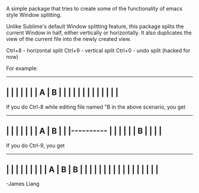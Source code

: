 A simple package that tries to create some of the functionality of emacs style Window splitting.

Unlike Sublime's default Window splitting feature, this package splits the current Window in half, either vertically or horizontally.
It also duplicates the view of the current file into the newly created view.  

Ctrl+8 - horizontal split
Ctrl+9 - vertical split
Ctrl+0 - undo split (hacked for now)


For example:


------------------------
|          |           |
|          |           |
|  A       |    B      |
|          |           |
|          |           |
|          |           |
|          |           |
------------------------



If you do Ctrl-8 while editing file named "B in the above scenario, you get

------------------------
|          |           |
|          |           |
|  A       |    B      |
|          |---------- |
|          |           |
|          |    B      |
|          |           |
------------------------


If you do Ctrl-9, you get

------------------------
|          |     |     |
|          |     |     |
|  A       | B   |  B  |
|          |     |     |
|          |     |     |
|          |     |     |
|          |     |     |
------------------------



-James Liang
